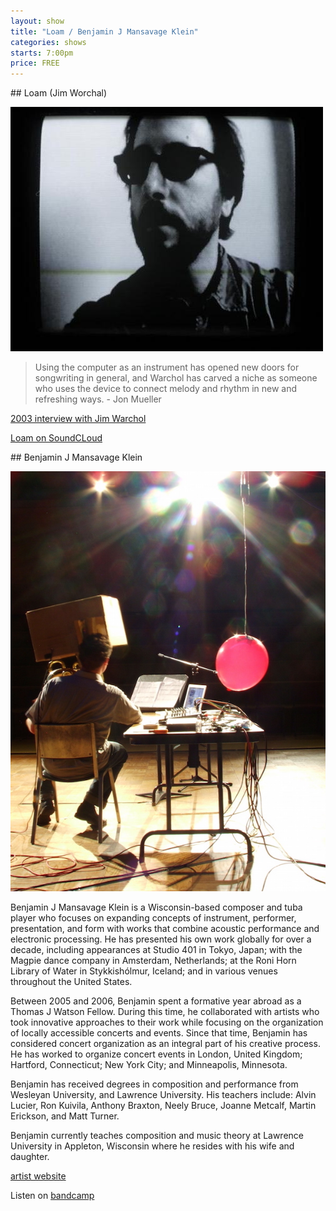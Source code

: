 ```yaml
---
layout: show
title: "Loam / Benjamin J Mansavage Klein"
categories: shows
starts: 7:00pm
price: FREE
---
```


<div class="artist" markdown="1">
## Loam (Jim Worchal)

![Loam (Jim Warchol)](/images/jim.warchol.jpeg)

> Using the computer as an instrument has opened new doors for songwriting in general, 
> and Warchol has carved a niche as someone who uses the device to connect melody and 
> rhythm in new and refreshing ways. - Jon Mueller

[2003 interview with Jim Warchol][jwinterview]

[Loam on SoundCLoud][jwpc]


</div>

<div class="artist" markdown="1">
## Benjamin J Mansavage Klein

![Benjamin J Mansavage Klein](/images/ben.klein.jpg)

Benjamin J Mansavage Klein is a Wisconsin-based composer and tuba player who focuses on expanding concepts of instrument, performer, presentation, and form with works that combine acoustic performance and electronic processing. He has presented his own work globally for over a decade, including appearances at Studio 401 in Tokyo, Japan; with the Magpie dance company in Amsterdam, Netherlands; at the Roni Horn Library of Water in Stykkishólmur, Iceland; and in various venues throughout the United States.

Between 2005 and 2006, Benjamin spent a formative year abroad as a Thomas J Watson Fellow. During this time, he collaborated with artists who took innovative approaches to their work while focusing on the organization of locally accessible concerts and events. Since that time, Benjamin has considered concert organization as an integral part of his creative process. He has worked to organize concert events in London, United Kingdom; Hartford, Connecticut; New York City; and Minneapolis, Minnesota.

Benjamin has received degrees in composition and performance from Wesleyan University, and Lawrence University. His teachers include: Alvin Lucier, Ron Kuivila, Anthony Braxton, Neely Bruce, Joanne Metcalf, Martin Erickson, and Matt Turner.

Benjamin currently teaches composition and music theory at Lawrence University in Appleton, Wisconsin where he resides with his wife and daughter.

[artist website][bksite]

Listen on [bandcamp][bkbandcamp]

</div>

[jwinterview]: http://onmilwaukee.com/music/articles/jimwarchol.html
[jwpc]: https://soundcloud.com/lakeicychill
[bksite]: http://www.bjmklein.com
[bkbandcamp]: http://bjmklein.bandcamp.com
